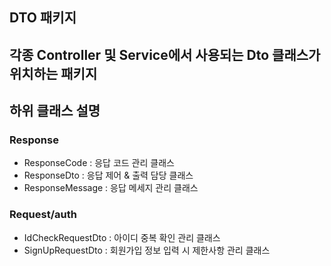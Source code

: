 ## DTO 패키지
각종 Controller 및 Service에서 사용되는 Dto 클래스가 위치하는 패키지
---
## 하위 클래스 설명

### Response
- ResponseCode : 응답 코드 관리 클래스
- ResponseDto : 응답 제어 & 출력 담당 클래스
- ResponseMessage : 응답 메세지 관리 클래스

### Request/auth
- IdCheckRequestDto : 아이디 중복 확인 관리 클래스
- SignUpRequestDto : 회원가입 정보 입력 시 제한사항 관리 클래스